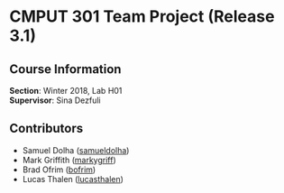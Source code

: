 # CMPUT 301 Team Project (Release 3.1)

## Course Information
**Section**: Winter 2018, Lab H01  
**Supervisor**: Sina Dezfuli  

## Contributors
* Samuel Dolha ([samueldolha](https://github.com/samueldolha))
* Mark Griffith ([markygriff](https://github.com/markygriff))
* Brad Ofrim ([bofrim](https://github.com/bofrim))
* Lucas Thalen ([lucasthalen](https://github.com/lucasthalen))
